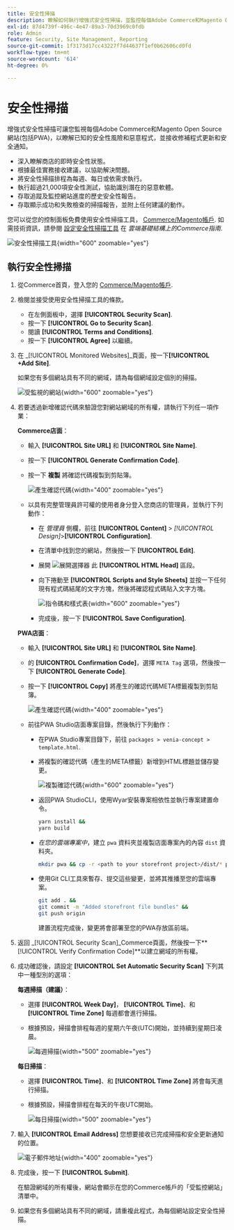 ```yaml
---
title: 安全性掃描
description: 瞭解如何執行增強式安全性掃描，並監控每個Adobe Commerce和Magento Open Source網站。
exl-id: 87d4739f-496c-4e47-89a3-70d3969c0fdb
role: Admin
feature: Security, Site Management, Reporting
source-git-commit: 1f3173d17cc43227f7d44637f1ef0b62606cd0fd
workflow-type: tm+mt
source-wordcount: '614'
ht-degree: 0%

---
```


# 安全性掃描

增強式安全性掃描可讓您監視每個Adobe Commerce和Magento Open Source網站(包括PWA)，以瞭解已知的安全性風險和惡意程式，並接收修補程式更新和安全通知。

- 深入瞭解商店的即時安全性狀態。
- 根據最佳實務接收建議，以協助解決問題。
- 將安全性掃描排程為每週、每日或依需求執行。
- 執行超過21,000項安全性測試，協助識別潛在的惡意軟體。
- 存取追蹤及監控網站進度的歷史安全性報告。
- 存取顯示成功和失敗檢查的掃描報告，並附上任何建議的動作。

您可以從您的控制面板免費使用安全性掃描工具， [Commerce/Magento帳戶](../getting-started/commerce-account-create.md). 如需技術資訊，請參閱 [設定安全性掃描工具](https://experienceleague.adobe.com/docs/commerce-cloud-service/user-guide/launch/overview.html#set-up-the-security-scan-tool) 在 _雲端基礎結構上的Commerce指南_.

![安全性掃描工具](./assets/magento-security-scan.png){width="600" zoomable="yes"}

## 執行安全性掃描

1. 從Commerce首頁，登入您的 [Commerce/Magento帳戶](../getting-started/commerce-account-create.md).

1. 檢閱並接受使用安全性掃描工具的條款。

   - 在左側面板中，選擇 **[!UICONTROL Security Scan]**.
   - 按一下 **[!UICONTROL Go to Security Scan]**.
   - 閱讀 **[!UICONTROL Terms and Conditions]**.
   - 按一下 **[!UICONTROL Agree]** 以繼續。

1. 在 _[!UICONTROL Monitored Websites]_頁面，按一下&#x200B;**[!UICONTROL +Add Site]**.

   如果您有多個網站具有不同的網域，請為每個網域設定個別的掃描。

   ![受監視的網站](./assets/monitored-website.png){width="600" zoomable="yes"}

1. 若要透過新增確認代碼來驗證您對網站網域的所有權，請執行下列任一項作業：

   **Commerce店面**：

   - 輸入 **[!UICONTROL Site URL]** 和 **[!UICONTROL Site Name]**.
   - 按一下 **[!UICONTROL Generate Confirmation Code]**.
   - 按一下 **複製** 將確認代碼複製到剪貼簿。

     ![產生確認代碼](./assets/scan-site1.png){width="400" zoomable="yes"}

   - 以具有完整管理員許可權的使用者身分登入您商店的管理員，並執行下列動作：

      - 在 _管理員_ 側欄，前往 **[!UICONTROL Content]** > _[!UICONTROL Design]_>**[!UICONTROL Configuration]**.
      - 在清單中找到您的網站，然後按一下 **[!UICONTROL Edit]**.
      - 展開 ![展開選擇器](../assets/icon-display-expand.png) 此 **[!UICONTROL HTML Head]** 區段。
      - 向下捲動至 **[!UICONTROL Scripts and Style Sheets]** 並按一下任何現有程式碼結尾的文字方塊，然後將確認程式碼貼入文字方塊。

        ![指令碼和樣式表](./assets/scan-paste-code.png){width="600" zoomable="yes"}

      - 完成後，按一下 **[!UICONTROL Save Configuration]**.

   **PWA店面**：

   - 輸入 **[!UICONTROL Site URL]** 和 **[!UICONTROL Site Name]**.

   - 的 **[!UICONTROL Confirmation Code]**，選擇 `META Tag` 選項，然後按一下 **[!UICONTROL Generate Code]**.

   - 按一下 **[!UICONTROL Copy]** 將產生的確認代碼META標籤複製到剪貼簿。

     ![產生確認代碼](./assets/scan-site2.png){width="400" zoomable="yes"}

   - 前往PWA Studio店面專案目錄，然後執行下列動作：

      - 在PWA Studio專案目錄下，前往 `packages > venia-concept > template.html`.
      - 將複製的確認代碼（產生的META標籤）新增到HTML標題並儲存變更。

        ![複製確認代碼](./assets/code-pwa.png){width="600" zoomable="yes"}

      - 返回PWA StudioCLI，使用Wyar安裝專案相依性並執行專案建置命令。

        ```sh
        yarn install &&
        yarn build
        ```

      - *在您的雲端專案中*，建立 `pwa` 資料夾並複製店面專案內的內容 `dist` 資料夾。

        ```sh
        mkdir pwa && cp -r <path to your storefront project>/dist/* pwa
        ```

      - 使用Git CLI工具來暫存、提交這些變更，並將其推播至您的雲端專案。

        ```sh
        git add . &&
        git commit -m "Added storefront file bundles" &&
        git push origin
        ```

        建置流程完成後，變更將會部署至您的PWA存放區前端。

1. 返回 _[!UICONTROL Security Scan]_Commerce頁面，然後按一下&#x200B;**[!UICONTROL Verify Confirmation Code]**以建立網域的所有權。

1. 成功確認後，請設定 **[!UICONTROL Set Automatic Security Scan]** 下列其中一種型別的選項：

   **每週掃描（建議）**：

   - 選擇 **[!UICONTROL Week Day]**， **[!UICONTROL Time]**、和 **[!UICONTROL Time Zone]** 每週都會進行掃描。
   - 根據預設，掃描會排程每週的星期六午夜(UTC)開始，並持續到星期日凌晨。

     ![每週掃描](./assets/scan-weekly.png){width="500" zoomable="yes"}

   **每日掃描**：

   - 選擇 **[!UICONTROL Time]**、和 **[!UICONTROL Time Zone]** 將會每天進行掃描。
   - 根據預設，掃描會排程在每天的午夜UTC開始。

     ![每日掃描](./assets/scan-daily.png){width="500" zoomable="yes"}

1. 輸入 **[!UICONTROL Email Address]** 您想要接收已完成掃描和安全更新通知的位置。

   ![電子郵件地址](./assets/scan-notification-email.png){width="400" zoomable="yes"}

1. 完成後，按一下 **[!UICONTROL Submit]**.

   在驗證網域的所有權後，網站會顯示在您的Commerce帳戶的「受監控網站」清單中。

1. 如果您有多個網站具有不同的網域，請重複此程式，為每個網站設定安全性掃描。
